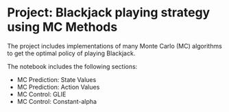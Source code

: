 # Project: Blackjack playing strategy using MC Methods

The project includes implementations of many Monte Carlo (MC) algorithms to get the optimal policy of playing Blackjack.

The notebook includes the following sections:
* MC Prediction: State Values
* MC Prediction: Action Values
* MC Control: GLIE 
* MC Control: Constant-alpha
